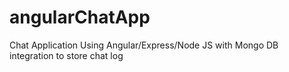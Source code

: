 # angularChatApp
Chat Application Using Angular/Express/Node JS with Mongo DB integration to store chat log 
